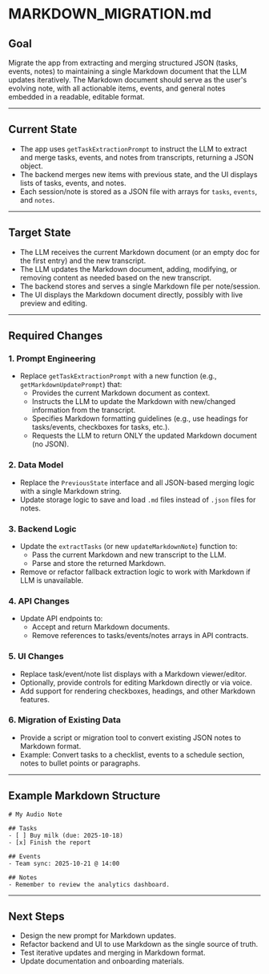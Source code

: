 # MARKDOWN_MIGRATION.md

## Goal

Migrate the app from extracting and merging structured JSON (tasks, events, notes) to maintaining a single Markdown document that the LLM updates iteratively. The Markdown document should serve as the user's evolving note, with all actionable items, events, and general notes embedded in a readable, editable format.

---

## Current State

- The app uses `getTaskExtractionPrompt` to instruct the LLM to extract and merge tasks, events, and notes from transcripts, returning a JSON object.
- The backend merges new items with previous state, and the UI displays lists of tasks, events, and notes.
- Each session/note is stored as a JSON file with arrays for `tasks`, `events`, and `notes`.

---

## Target State

- The LLM receives the current Markdown document (or an empty doc for the first entry) and the new transcript.
- The LLM updates the Markdown document, adding, modifying, or removing content as needed based on the new transcript.
- The backend stores and serves a single Markdown file per note/session.
- The UI displays the Markdown document directly, possibly with live preview and editing.

---

## Required Changes

### 1. Prompt Engineering

- Replace `getTaskExtractionPrompt` with a new function (e.g., `getMarkdownUpdatePrompt`) that:
  - Provides the current Markdown document as context.
  - Instructs the LLM to update the Markdown with new/changed information from the transcript.
  - Specifies Markdown formatting guidelines (e.g., use headings for tasks/events, checkboxes for tasks, etc.).
  - Requests the LLM to return ONLY the updated Markdown document (no JSON).

### 2. Data Model

- Replace the `PreviousState` interface and all JSON-based merging logic with a single Markdown string.
- Update storage logic to save and load `.md` files instead of `.json` files for notes.

### 3. Backend Logic

- Update the `extractTasks` (or new `updateMarkdownNote`) function to:
  - Pass the current Markdown and new transcript to the LLM.
  - Parse and store the returned Markdown.
- Remove or refactor fallback extraction logic to work with Markdown if LLM is unavailable.

### 4. API Changes

- Update API endpoints to:
  - Accept and return Markdown documents.
  - Remove references to tasks/events/notes arrays in API contracts.

### 5. UI Changes

- Replace task/event/note list displays with a Markdown viewer/editor.
- Optionally, provide controls for editing Markdown directly or via voice.
- Add support for rendering checkboxes, headings, and other Markdown features.

### 6. Migration of Existing Data

- Provide a script or migration tool to convert existing JSON notes to Markdown format.
- Example: Convert tasks to a checklist, events to a schedule section, notes to bullet points or paragraphs.

---

## Example Markdown Structure

```
# My Audio Note

## Tasks
- [ ] Buy milk (due: 2025-10-18)
- [x] Finish the report

## Events
- Team sync: 2025-10-21 @ 14:00

## Notes
- Remember to review the analytics dashboard.
```

---

## Next Steps

- Design the new prompt for Markdown updates.
- Refactor backend and UI to use Markdown as the single source of truth.
- Test iterative updates and merging in Markdown format.
- Update documentation and onboarding materials.
